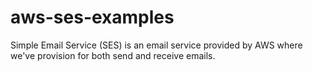 # aws-ses-examples

Simple Email Service (SES) is an email service provided by AWS where we've provision for both send and receive emails.
